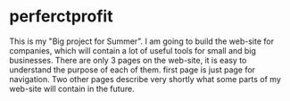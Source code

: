 # perferctprofit
This is my "Big project for Summer". I am going to build the web-site for companies, which will contain a lot of useful tools for small and big businesses.
There are only 3 pages on the web-site, it is easy to understand the purpose of each of them. first page is just page for navigation. Two other pages describe very shortly what some parts of my web-site will contain in the future.

